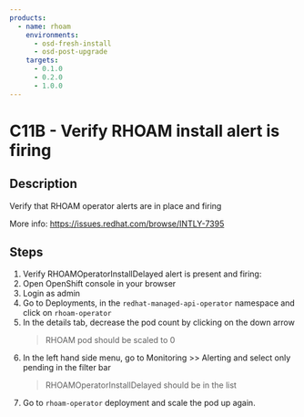 ```yaml
---
products:
  - name: rhoam
    environments:
      - osd-fresh-install
      - osd-post-upgrade
    targets:
      - 0.1.0
      - 0.2.0
      - 1.0.0
---
```


# C11B - Verify RHOAM install alert is firing

## Description

Verify that RHOAM operator alerts are in place and firing

More info: <https://issues.redhat.com/browse/INTLY-7395>

## Steps

1. Verify RHOAMOperatorInstallDelayed alert is present and firing:
2. Open OpenShift console in your browser
3. Login as admin
4. Go to Deployments, in the `redhat-managed-api-operator` namespace and click on `rhoam-operator`
5. In the details tab, decrease the pod count by clicking on the down arrow
   > RHOAM pod should be scaled to 0
6. In the left hand side menu, go to Monitoring >> Alerting and select only pending in the filter bar
   > RHOAMOperatorInstallDelayed should be in the list
7. Go to `rhoam-operator` deployment and scale the pod up again.
